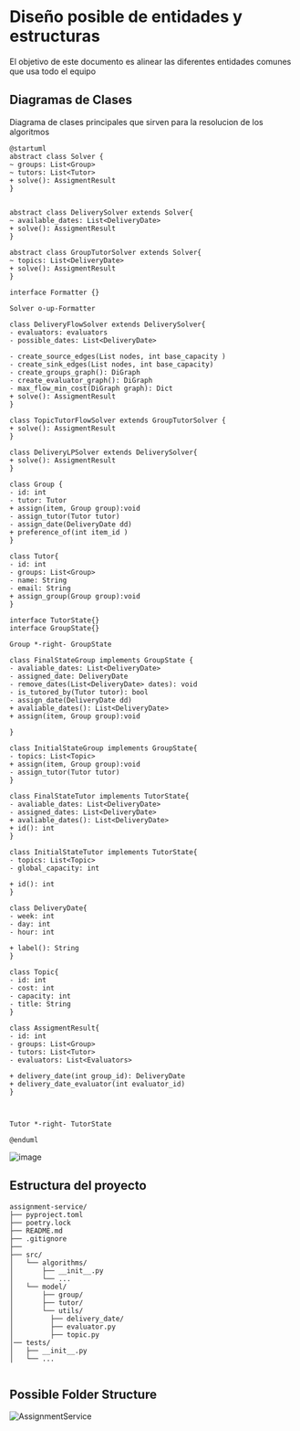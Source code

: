# Diseño posible de entidades y estructuras

El objetivo de este documento es alinear las diferentes entidades comunes que usa todo el equipo


## Diagramas de Clases

Diagrama de clases principales que sirven para la resolucion de los algoritmos
```plantuml
@startuml
abstract class Solver {
~ groups: List<Group>
~ tutors: List<Tutor>
+ solve(): AssigmentResult 
}


abstract class DeliverySolver extends Solver{
~ available_dates: List<DeliveryDate>
+ solve(): AssigmentResult
}

abstract class GroupTutorSolver extends Solver{
~ topics: List<DeliveryDate>
+ solve(): AssigmentResult
}

interface Formatter {}

Solver o-up-Formatter

class DeliveryFlowSolver extends DeliverySolver{
- evaluators: evaluators
- possible_dates: List<DeliveryDate>

- create_source_edges(List nodes, int base_capacity )
- create_sink_edges(List nodes, int base_capacity)
- create_groups_graph(): DiGraph
- create_evaluator_graph(): DiGraph
- max_flow_min_cost(DiGraph graph): Dict
+ solve(): AssigmentResult 
}

class TopicTutorFlowSolver extends GroupTutorSolver {
+ solve(): AssigmentResult 
}

class DeliveryLPSolver extends DeliverySolver{
+ solve(): AssigmentResult 
}

class Group {
- id: int
- tutor: Tutor
+ assign(item, Group group):void
- assign_tutor(Tutor tutor)
- assign_date(DeliveryDate dd)
+ preference_of(int item_id )
}

class Tutor{
- id: int
- groups: List<Group>
- name: String
- email: String
+ assign_group(Group group):void
}

interface TutorState{}
interface GroupState{}

Group *-right- GroupState

class FinalStateGroup implements GroupState {
- avaliable_dates: List<DeliveryDate>
- assigned_date: DeliveryDate
- remove_dates(List<DeliveryDate> dates): void
- is_tutored_by(Tutor tutor): bool
- assign_date(DeliveryDate dd)
+ avaliable_dates(): List<DeliveryDate>
+ assign(item, Group group):void

}

class InitialStateGroup implements GroupState{
- topics: List<Topic>
+ assign(item, Group group):void
- assign_tutor(Tutor tutor)
}

class FinalStateTutor implements TutorState{
- avaliable_dates: List<DeliveryDate>
- assigned_dates: List<DeliveryDate>
+ avaliable_dates(): List<DeliveryDate>
+ id(): int
}

class InitialStateTutor implements TutorState{
- topics: List<Topic>
- global_capacity: int

+ id(): int
}

class DeliveryDate{
- week: int
- day: int
- hour: int

+ label(): String
}

class Topic{
- id: int
- cost: int
- capacity: int
- title: String
}

class AssigmentResult{
- id: int
- groups: List<Group>
- tutors: List<Tutor>
- evaluators: List<Evaluators>

+ delivery_date(int group_id): DeliveryDate
+ delivery_date_evaluator(int evaluator_id)
}



Tutor *-right- TutorState

@enduml
```
![image](https://github.com/trabajo-profesional-fiuba/.github/assets/56161645/c2c17a25-bb0e-42ee-8d16-e6a4a919d0e0)

## Estructura del proyecto

```
assignment-service/
├── pyproject.toml
├── poetry.lock
├── README.md
├── .gitignore
├── 
├── src/
│   └── algorithms/
│       ├── __init__.py
│       └── ...
│   └── model/
│       ├── group/
│       ├── tutor/
│       └── utils/
│         ├── delivery_date/
│         ├── evaluator.py
│         ├── topic.py
│── tests/
│   ├── __init__.py
│   └── ...
    
```
## Possible Folder Structure

![AssignmentService](https://github.com/trabajo-profesional-fiuba/.github/assets/75905945/f109eabb-8e45-456e-b08f-02c64df8d427)

